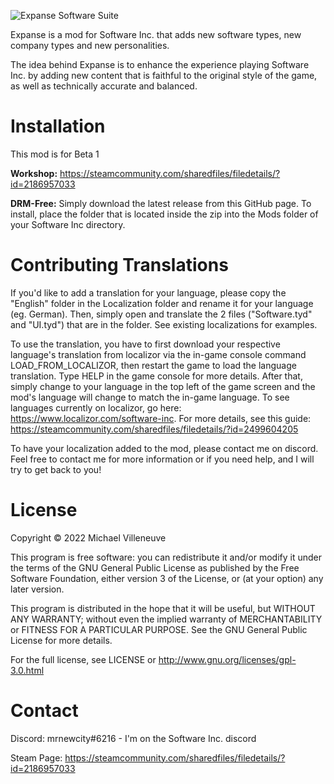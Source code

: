 ![Expanse Software Suite](https://i.imgur.com/7fOEpnI.jpg)

Expanse is a mod for Software Inc. that adds new software types, new company types and new personalities.

The idea behind Expanse is to enhance the experience playing Software Inc. by adding new content that is faithful to the original style of the game, as well as technically accurate and balanced.

# Installation
This mod is for Beta 1

**Workshop:** https://steamcommunity.com/sharedfiles/filedetails/?id=2186957033

**DRM-Free:** Simply download the latest release from this GitHub page. To install, place the folder that is located inside the zip into the Mods folder of your Software Inc directory.

# Contributing Translations
If you'd like to add a translation for your language, please copy the "English" folder in the Localization folder and rename it for your language (eg. German). Then, simply open and translate the 2 files ("Software.tyd" and "UI.tyd") that are in the folder. See existing localizations for examples.

To use the translation, you have to first download your respective language's translation from localizor via the in-game console command LOAD_FROM_LOCALIZOR, then restart the game to load the language translation. Type HELP in the game console for more details. After that, simply change to your language in the top left of the game screen and the mod's language will change to match the in-game language. To see languages currently on localizor, go here: https://www.localizor.com/software-inc. For more details, see this guide: https://steamcommunity.com/sharedfiles/filedetails/?id=2499604205

To have your localization added to the mod, please contact me on discord. Feel free to contact me for more information or if you need help, and I will try to get back to you!

# License
Copyright © 2022 Michael Villeneuve

This program is free software: you can redistribute it and/or modify it under the terms of the GNU General Public License as published by the Free Software Foundation, either version 3 of the License, or (at your option) any later version.

This program is distributed in the hope that it will be useful, but WITHOUT ANY WARRANTY; without even the implied warranty of MERCHANTABILITY or FITNESS FOR A PARTICULAR PURPOSE.  See the GNU General Public License for more details.

For the full license, see LICENSE or http://www.gnu.org/licenses/gpl-3.0.html

# Contact
Discord: mrnewcity#6216 - I'm on the Software Inc. discord

Steam Page: https://steamcommunity.com/sharedfiles/filedetails/?id=2186957033
